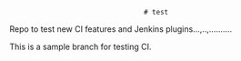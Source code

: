                                      # test
Repo to test new CI features and Jenkins plugins...,..,..........

This is a sample branch for testing CI. 
